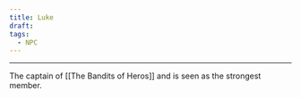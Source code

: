 ```yaml
---
title: Luke
draft: 
tags:
  - NPC
---
```


___

The captain of [[The Bandits of Heros]] and is seen as the strongest member. 